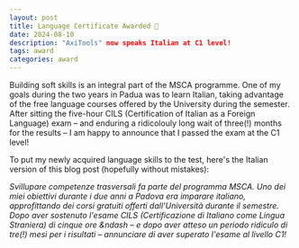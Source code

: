 ```yaml
---
layout: post
title: Language Certificate Awarded 🎉
date: 2024-08-10
description: "AxiTools" now speaks Italian at C1 level! 
tags: award
categories: award
---
```


Building soft skills is an integral part of the MSCA programme.
One of my goals during the two years in Padua was to learn Italian, taking advantage of the free language courses offered by the University during the semester.
After sitting the five-hour CILS (Certification of Italian as a Foreign Language) exam &ndash; and enduring a ridicolouly long wait of three(!) months for the results &ndash; I am happy to announce that I passed the exam at the C1 level!

To put my newly acquired language skills to the test, here's the Italian version of this blog post (hopefully without mistakes):

*Svillupare competenze trasversali fa parte del programma MSCA.*
*Uno dei miei obiettivi durante i due anni a Padova era imparare italiano, approfittando dei corsi gratuiti offerti dall'Università durante il semestre.*
*Dopo aver sostenuto l'esame CILS (Certificazione di Italiano come Lingua Straniera) di cinque ore &ndash &ndash; e dopo aver atteso un periodo ridiculo di tre(!) mesi per i risultati &ndash; annunciare di aver superato l'esame al livello C1!*